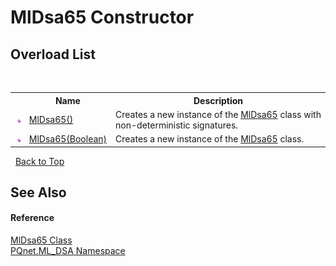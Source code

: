 # MlDsa65 Constructor 
 


## Overload List
&nbsp;<table><tr><th></th><th>Name</th><th>Description</th></tr><tr><td>![Public method](media/pubmethod.gif "Public method")</td><td><a href="89478adc-992d-79e0-0745-efe0a8577384">MlDsa65()</a></td><td>
Creates a new instance of the <a href="eaa8de6d-ede8-31f1-62fa-abe3cec139af">MlDsa65</a> class with non-deterministic signatures.</td></tr><tr><td>![Public method](media/pubmethod.gif "Public method")</td><td><a href="bd86314b-0451-77b1-61be-d55f29187713">MlDsa65(Boolean)</a></td><td>
Creates a new instance of the <a href="eaa8de6d-ede8-31f1-62fa-abe3cec139af">MlDsa65</a> class.</td></tr></table>&nbsp;
<a href="#mldsa65-constructor">Back to Top</a>

## See Also


#### Reference
<a href="eaa8de6d-ede8-31f1-62fa-abe3cec139af">MlDsa65 Class</a><br /><a href="098c2ae7-a283-47c8-9739-d51bf939ff87">PQnet.ML_DSA Namespace</a><br />